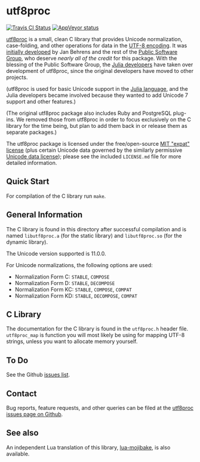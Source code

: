 # utf8proc
[![Travis CI Status](https://travis-ci.org/JuliaStrings/utf8proc.png)](https://travis-ci.org/JuliaStrings/utf8proc)
[![AppVeyor status](https://ci.appveyor.com/api/projects/status/ivaa0v6ikxrmm5r6?svg=true)](https://ci.appveyor.com/project/StevenGJohnson/utf8proc)

[utf8proc](http://juliastrings.github.io/utf8proc/) is a small, clean C
library that provides Unicode normalization, case-folding, and other
operations for data in the [UTF-8
encoding](http://en.wikipedia.org/wiki/UTF-8).  It was [initially
developed](http://www.public-software-group.org/utf8proc) by Jan
Behrens and the rest of the [Public Software
Group](http://www.public-software-group.org/), who deserve *nearly all
of the credit* for this package.  With the blessing of the Public
Software Group, the [Julia developers](http://julialang.org/) have
taken over development of utf8proc, since the original developers have
moved to other projects.

(utf8proc is used for basic Unicode
support in the [Julia language](http://julialang.org/), and the Julia
developers became involved because they wanted to add Unicode 7 support and other features.)

(The original utf8proc package also includes Ruby and PostgreSQL plug-ins.
We removed those from utf8proc in order to focus exclusively on the C
library for the time being, but plan to add them back in or release them as separate packages.)

The utf8proc package is licensed under the
free/open-source [MIT "expat"
license](http://opensource.org/licenses/MIT) (plus certain Unicode
data governed by the similarly permissive [Unicode data
license](http://www.unicode.org/copyright.html#Exhibit1)); please see
the included `LICENSE.md` file for more detailed information.

## Quick Start

For compilation of the C library run `make`.

## General Information

The C library is found in this directory after successful compilation
and is named `libutf8proc.a` (for the static library) and
`libutf8proc.so` (for the dynamic library).

The Unicode version supported is 11.0.0.

For Unicode normalizations, the following options are used:

* Normalization Form C:  `STABLE`, `COMPOSE`
* Normalization Form D:  `STABLE`, `DECOMPOSE`
* Normalization Form KC: `STABLE`, `COMPOSE`, `COMPAT`
* Normalization Form KD: `STABLE`, `DECOMPOSE`, `COMPAT`

## C Library

The documentation for the C library is found in the `utf8proc.h` header file.
`utf8proc_map` is function you will most likely be using for mapping UTF-8
strings, unless you want to allocate memory yourself.

## To Do

See the Github [issues list](https://github.com/JuliaLang/utf8proc/issues).

## Contact

Bug reports, feature requests, and other queries can be filed at
the [utf8proc issues page on Github](https://github.com/JuliaLang/utf8proc/issues).

## See also

An independent Lua translation of this library, [lua-mojibake](https://github.com/differentprogramming/lua-mojibake), is also available.